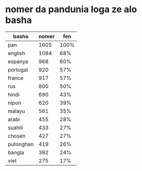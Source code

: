 # nomer da pandunia loga ze alo basha

| basha | nomer | fen |
|-------|-------|-----|
| pan | 1605 | 100% |
| english | 1084 | 68% |
| espanya | 968 | 60% |
| portugal | 920 | 57% |
| france | 917 | 57% |
| rus | 800 | 50% |
| hindi | 690 | 43% |
| nipon | 620 | 39% |
| malayu | 561 | 35% |
| arabi | 455 | 28% |
| suahili | 433 | 27% |
| chosen | 427 | 27% |
| putonghan | 419 | 26% |
| bangla | 382 | 24% |
| viet | 275 | 17% |
